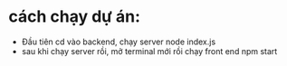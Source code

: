 # cách chạy dự án:
- Đầu tiên cd vào backend, chạy server node index.js
- sau khi chạy server rồi, mở terminal mới rồi chạy front end npm start



